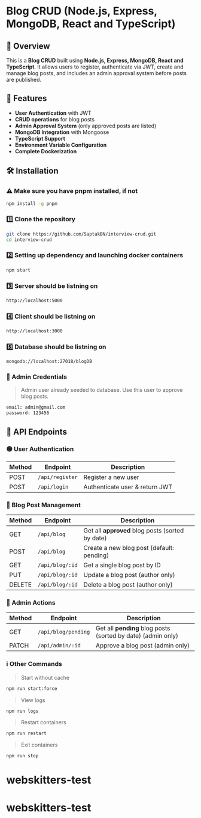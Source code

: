 # Blog CRUD (Node.js, Express, MongoDB, React and TypeScript)

## 📌 Overview

This is a **Blog CRUD** built using **Node.js, Express, MongoDB, React and TypeScript**. It allows users to register, authenticate via JWT, create and manage blog posts, and includes an admin approval system before posts are published.

## 🚀 Features

- **User Authentication** with JWT
- **CRUD operations** for blog posts
- **Admin Approval System** (only approved posts are listed)
- **MongoDB Integration** with Mongoose
- **TypeScript Support**
- **Environment Variable Configuration**
- **Complete Dockerization**

## 🛠️ Installation

### ⚠️ Make sure you have pnpm installed, if not

```sh
npm install -g pnpm
```

### 1️⃣ Clone the repository

```sh
git clone https://github.com/SaptakBN/interview-crud.git
cd interview-crud
```

### 2️⃣ Setting up dependency and launching docker containers

```sh
npm start
```

### 3️⃣ Server should be listning on

```sh
http://localhost:5000
```

### 4️⃣ Client should be listning on

```sh
http://localhost:3000
```

### 5️⃣ Database should be listning on

```sh
mongodb://localhost:27018/blogDB
```

### 🔑 Admin Credentials

> Admin user already seeded to database.
> Use this user to approve blog posts.

```sh
email: admin@gmail.com
password: 123456
```

## 📌 API Endpoints

### 🟢 User Authentication

| Method | Endpoint        | Description                    |
| ------ | --------------- | ------------------------------ |
| POST   | `/api/register` | Register a new user            |
| POST   | `/api/login`    | Authenticate user & return JWT |

### 📝 Blog Post Management

| Method | Endpoint        | Description                                      |
| ------ | --------------- | ------------------------------------------------ |
| GET    | `/api/blog`     | Get all **approved** blog posts (sorted by date) |
| POST   | `/api/blog`     | Create a new blog post (default: pending)        |
| GET    | `/api/blog/:id` | Get a single blog post by ID                     |
| PUT    | `/api/blog/:id` | Update a blog post (author only)                 |
| DELETE | `/api/blog/:id` | Delete a blog post (author only)                 |

### 🔑 Admin Actions

| Method | Endpoint            | Description                                                  |
| ------ | ------------------- | ------------------------------------------------------------ |
| GET    | `/api/blog/pending` | Get all **pending** blog posts (sorted by date) (admin only) |
| PATCH  | `/api/admin/:id`    | Approve a blog post (admin only)                             |

### ℹ️ Other Commands

> Start without cache

```sh
npm run start:force
```

> View logs

```sh
npm run logs
```

> Restart containers

```sh
npm run restart
```

> Exit containers

```sh
npm run stop
```
# webskitters-test
# webskitters-test
